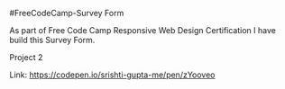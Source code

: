 #FreeCodeCamp-Survey Form

As part of Free Code Camp Responsive Web Design Certification I have build this Survey Form. 

Project 2

Link: https://codepen.io/srishti-gupta-me/pen/zYooveo
